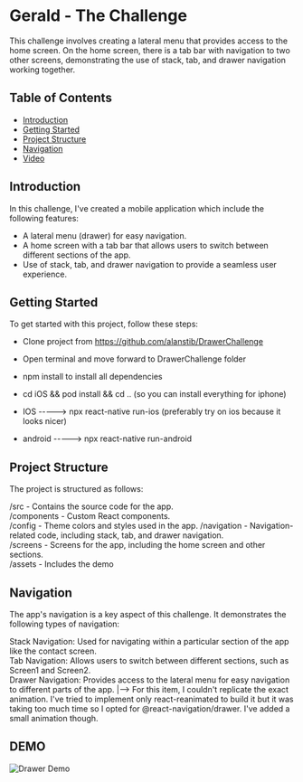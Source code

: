 # Gerald - The Challenge

This challenge involves creating a lateral menu that provides access to the home screen. On the home screen, there is a tab bar with navigation to two other screens, demonstrating the use of stack, tab, and drawer navigation working together.

## Table of Contents

- [Introduction](#introduction)
- [Getting Started](#getting-started)
- [Project Structure](#project-structure)
- [Navigation](#navigation)
- [Video](#video)

## Introduction

In this challenge, I've created a mobile application which include the following features:

- A lateral menu (drawer) for easy navigation.
- A home screen with a tab bar that allows users to switch between different sections of the app.
- Use of stack, tab, and drawer navigation to provide a seamless user experience.

## Getting Started

To get started with this project, follow these steps:

- Clone project from https://github.com/alanstib/DrawerChallenge
- Open terminal and move forward to DrawerChallenge folder
- npm install to install all dependencies
- cd iOS && pod install && cd .. (so you can install everything for iphone)

- IOS -----> npx react-native run-ios (preferably try on ios because it looks nicer)
- android -----> npx react-native run-android

## Project Structure

The project is structured as follows:

/src - Contains the source code for the app.  
    /components - Custom React components.  
    /config - Theme colors and styles used in the app.
    /navigation - Navigation-related code, including stack, tab, and drawer navigation.  
    /screens - Screens for the app, including the home screen and other sections.  
    /assets - Includes the demo

## Navigation

The app's navigation is a key aspect of this challenge. It demonstrates the following types of navigation:

Stack Navigation: Used for navigating within a particular section of the app like the contact screen.  
Tab Navigation: Allows users to switch between different sections, such as Screen1 and Screen2.  
Drawer Navigation: Provides access to the lateral menu for easy navigation to different parts of the app.
|--> For this item, I couldn't replicate the exact animation. I've tried to implement only react-reanimated to build it but it was taking too much time so I opted for @react-navigation/drawer. I've added a small animation though.

## DEMO

![Drawer Demo](./src/assets/demo.gif)